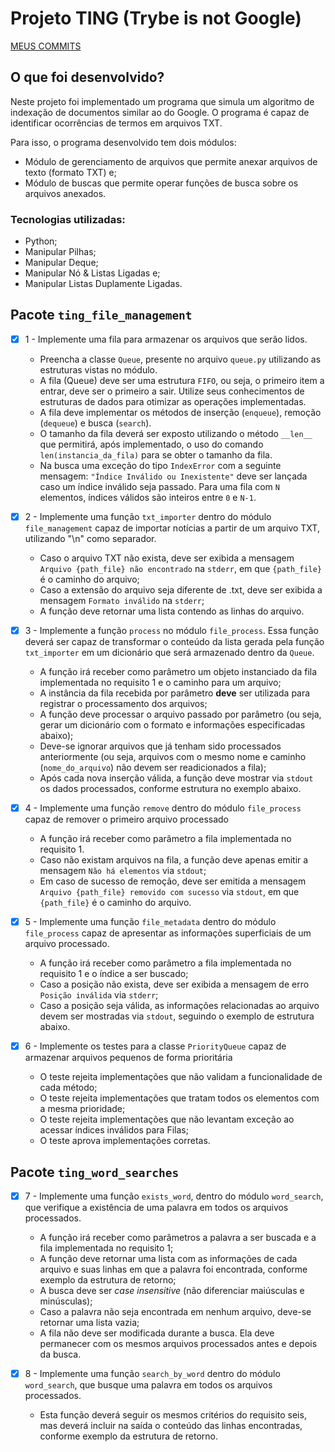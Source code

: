 # Projeto TING (Trybe is not Google)

[MEUS COMMITS](https://github.com/HugoRamosC/ting-python/commits)

## O que foi desenvolvido?

Neste projeto foi implementado um programa que simula um algoritmo de indexação de documentos similar ao do Google. O programa é capaz de identificar ocorrências de termos em arquivos TXT.

Para isso, o programa desenvolvido tem dois módulos:

- Módulo de gerenciamento de arquivos que permite anexar arquivos de texto (formato TXT) e;
- Módulo de buscas que permite operar funções de busca sobre os arquivos anexados.

### Tecnologias utilizadas:

- Python;
- Manipular Pilhas;
- Manipular Deque;
- Manipular Nó & Listas Ligadas e;
- Manipular Listas Duplamente Ligadas.


## Pacote `ting_file_management`

- [x] 1 - Implemente uma fila para armazenar os arquivos que serão lidos.
      
    - Preencha a classe `Queue`, presente no arquivo `queue.py` utilizando as estruturas vistas no módulo.
    - A fila (Queue) deve ser uma estrutura `FIFO`, ou seja, o primeiro item a entrar, deve ser o primeiro a sair. Utilize seus conhecimentos de estruturas de dados para otimizar as operações implementadas.  
    - A fila deve implementar os métodos de inserção (`enqueue`), remoção (`dequeue`) e busca (`search`).    
    - O tamanho da fila deverá ser exposto utilizando o método `__len__` que permitirá, após implementado, o uso do comando `len(instancia_da_fila)` para se obter o tamanho da fila.    
    - Na busca uma exceção do tipo `IndexError` com a seguinte mensagem: `"Índice Inválido ou Inexistente"` deve ser lançada caso um índice inválido seja passado. Para uma fila com `N` elementos, índices válidos são inteiros entre `0` e `N-1`.
- [x] 2 - Implemente uma função `txt_importer` dentro do módulo `file_management` capaz de importar notícias a partir de um arquivo TXT, utilizando "\n" como separador.
      
    - Caso o arquivo TXT não exista, deve ser exibida a mensagem `Arquivo {path_file} não encontrado` na `stderr`, em que `{path_file}` é o caminho do arquivo;
    - Caso a extensão do arquivo seja diferente de .txt, deve ser exibida a mensagem `Formato inválido` na `stderr`;
    - A função deve retornar uma lista contendo as linhas do arquivo.
- [x] 3 - Implemente a função `process` no módulo `file_process`. Essa função deverá ser capaz de transformar o conteúdo da lista gerada pela função `txt_importer` em um dicionário que será armazenado dentro da `Queue`.
      
    - A função irá receber como parâmetro um objeto instanciado da fila implementada no requisito 1 e o caminho para um arquivo;
    - A instância da fila recebida por parâmetro **deve** ser utilizada para registrar o processamento dos arquivos;
    - A função deve processar o arquivo passado por parâmetro (ou seja, gerar um dicionário com o formato e informações especificadas abaixo);
    - Deve-se ignorar arquivos que já tenham sido processados anteriormente (ou seja, arquivos com o mesmo nome e caminho (`nome_do_arquivo`) não devem ser readicionados a fila);
    - Após cada nova inserção válida, a função deve mostrar via `stdout` os dados processados, conforme estrutura no exemplo abaixo.
- [x] 4 - Implemente uma função `remove` dentro do módulo `file_process` capaz de remover o primeiro arquivo processado

    - A função irá receber como parâmetro a fila implementada no requisito 1.
    - Caso não existam arquivos na fila, a função deve apenas emitir a mensagem `Não há elementos` via `stdout`;
    - Em caso de sucesso de remoção, deve ser emitida a mensagem `Arquivo {path_file} removido com sucesso` via `stdout`, em que `{path_file}` é o caminho do arquivo.
- [x] 5 - Implemente uma função `file_metadata` dentro do módulo `file_process` capaz de apresentar as informações superficiais de um arquivo processado.

    - A função irá receber como parâmetro a fila implementada no requisito 1 e o índice a ser buscado;
    - Caso a posição não exista, deve ser exibida a mensagem de erro `Posição inválida` via `stderr`;
    - Caso a posição seja válida, as informações relacionadas ao arquivo devem ser mostradas via `stdout`, seguindo o exemplo de estrutura abaixo.
- [x] 6 - Implemente os testes para a classe `PriorityQueue` capaz de armazenar arquivos pequenos de forma prioritária

    - O teste rejeita implementações que não validam a funcionalidade de cada método;
    - O teste rejeita implementações que tratam todos os elementos com a mesma prioridade;
    - O teste rejeita implementações que não levantam exceção ao acessar índices inválidos para Filas;
    - O teste aprova implementações corretas.

## Pacote `ting_word_searches`

- [x] 7 - Implemente uma função `exists_word`, dentro do módulo `word_search`, que verifique a existência de uma palavra em todos os arquivos processados.

    - A função irá receber como parâmetros a palavra a ser buscada e a fila implementada no requisito 1;
    - A função deve retornar uma lista com as informações de cada arquivo e suas linhas em que a palavra foi encontrada, conforme exemplo da estrutura de retorno;
    - A busca deve ser _case insensitive_ (não diferenciar maiúsculas e minúsculas);
    - Caso a palavra não seja encontrada em nenhum arquivo, deve-se retornar uma lista vazia;
    - A fila não deve ser modificada durante a busca. Ela deve permanecer com os mesmos arquivos processados antes e depois da busca.
- [x] 8 - Implemente uma função `search_by_word` dentro do módulo `word_search`, que busque uma palavra em todos os arquivos processados.

    - Esta função deverá seguir os mesmos critérios do requisito seis, mas deverá incluir na saída o conteúdo das linhas encontradas, conforme exemplo da estrutura de retorno.
